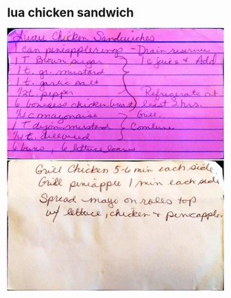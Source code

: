 lua chicken sandwich
======================================
![Original Recipe 1](./imgs/lua_chicken_sandwich-1.jpg "Original Recipe  1")
![Original Recipe 2](./imgs/lua_chicken_sandwich-2.jpg "Original Recipe  2")

